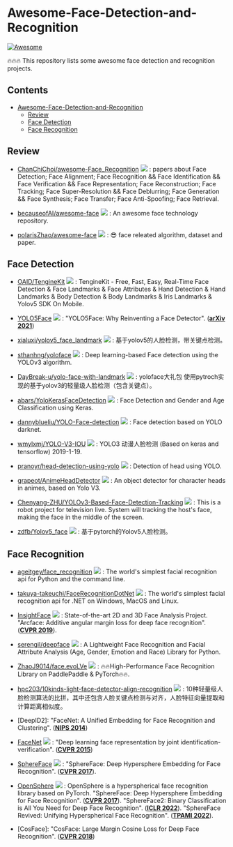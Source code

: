 # Awesome-Face-Detection-and-Recognition
[![Awesome](https://cdn.rawgit.com/sindresorhus/awesome/d7305f38d29fed78fa85652e3a63e154dd8e8829/media/badge.svg)](https://github.com/sindresorhus/awesome)

🔥🔥🔥 This repository lists some awesome face detection and recognition projects.

## Contents
- [Awesome-Face-Detection-and-Recognition](#awesome-face-detection-and-recognition)
    - [Review](#review)
    - [Face Detection](#face-detection)
    - [Face Recognition](#face-Recognition)

## Review

  - [ChanChiChoi/awesome-Face_Recognition](https://github.com/ChanChiChoi/awesome-Face_Recognition) <img src="https://img.shields.io/github/stars/ChanChiChoi/awesome-Face_Recognition?style=social"/> : papers about Face Detection; Face Alignment; Face Recognition && Face Identification && Face Verification && Face Representation; Face Reconstruction; Face Tracking; Face Super-Resolution && Face Deblurring; Face Generation && Face Synthesis; Face Transfer; Face Anti-Spoofing; Face Retrieval. 

  - [becauseofAI/awesome-face](https://github.com/becauseofAI/awesome-face) <img src="https://img.shields.io/github/stars/becauseofAI/awesome-face?style=social"/> : An awesome face technology repository. 

  - [polarisZhao/awesome-face](https://github.com/polarisZhao/awesome-face) <img src="https://img.shields.io/github/stars/polarisZhao/awesome-face?style=social"/> : 😎 face releated algorithm, dataset and paper. 


## Face Detection

  - [OAID/TengineKit](https://github.com/OAID/TengineKit) <img src="https://img.shields.io/github/stars/OAID/TengineKit?style=social"/> : TengineKit - Free, Fast, Easy, Real-Time Face Detection & Face Landmarks & Face Attributes & Hand Detection & Hand Landmarks & Body Detection & Body Landmarks & Iris Landmarks & Yolov5 SDK On Mobile. 

  - [YOLO5Face](https://github.com/deepcam-cn/yolov5-face) <img src="https://img.shields.io/github/stars/deepcam-cn/yolov5-face?style=social"/> : "YOLO5Face: Why Reinventing a Face Detector". (**[arXiv 2021](https://arxiv.org/abs/2105.12931)**)

  - [xialuxi/yolov5_face_landmark](https://github.com/xialuxi/yolov5_face_landmark) <img src="https://img.shields.io/github/stars/xialuxi/yolov5_face_landmark?style=social"/> : 基于yolov5的人脸检测，带关键点检测。

  - [sthanhng/yoloface](https://github.com/sthanhng/yoloface) <img src="https://img.shields.io/github/stars/sthanhng/yoloface?style=social"/> : Deep learning-based Face detection using the YOLOv3 algorithm. 

  - [DayBreak-u/yolo-face-with-landmark](https://github.com/DayBreak-u/yolo-face-with-landmark) <img src="https://img.shields.io/github/stars/DayBreak-u/yolo-face-with-landmark?style=social"/> : yoloface大礼包 使用pytroch实现的基于yolov3的轻量级人脸检测（包含关键点）。

  - [abars/YoloKerasFaceDetection](https://github.com/abars/YoloKerasFaceDetection) <img src="https://img.shields.io/github/stars/abars/YoloKerasFaceDetection?style=social"/> : Face Detection and Gender and Age Classification using Keras.

  - [dannyblueliu/YOLO-Face-detection](https://github.com/dannyblueliu/YOLO-Face-detection) <img src="https://img.shields.io/github/stars/dannyblueliu/YOLO-Face-detection?style=social"/> : Face detection based on YOLO darknet.

  - [wmylxmj/YOLO-V3-IOU](https://github.com/wmylxmj/YOLO-V3-IOU) <img src="https://img.shields.io/github/stars/wmylxmj/YOLO-V3-IOU?style=social"/> : YOLO3 动漫人脸检测 (Based on keras and tensorflow) 2019-1-19.

  - [pranoyr/head-detection-using-yolo](https://github.com/pranoyr/head-detection-using-yolo) <img src="https://img.shields.io/github/stars/pranoyr/head-detection-using-yolo?style=social"/> : Detection of head using YOLO.

  - [grapeot/AnimeHeadDetector](https://github.com/grapeot/AnimeHeadDetector) <img src="https://img.shields.io/github/stars/grapeot/AnimeHeadDetector?style=social"/> : An object detector for character heads in animes, based on Yolo V3.

  - [Chenyang-ZHU/YOLOv3-Based-Face-Detection-Tracking](https://github.com/Chenyang-ZHU/YOLOv3-Based-Face-Detection-Tracking) <img src="https://img.shields.io/github/stars/Chenyang-ZHU/YOLOv3-Based-Face-Detection-Tracking?style=social"/> : This is a robot project for television live. System will tracking the host's face, making the face in the middle of the screen.

  - [zdfb/Yolov5_face](https://github.com/zdfb/Yolov5_face) <img src="https://img.shields.io/github/stars/zdfb/Yolov5_face?style=social"/> : 基于pytorch的Yolov5人脸检测。



## Face Recognition

 - [ageitgey/face_recognition](https://github.com/ageitgey/face_recognition) <img src="https://img.shields.io/github/stars/ageitgey/face_recognition?style=social"/> : The world's simplest facial recognition api for Python and the command line. 

  - [takuya-takeuchi/FaceRecognitionDotNet](https://github.com/takuya-takeuchi/FaceRecognitionDotNet) <img src="https://img.shields.io/github/stars/takuya-takeuchi/FaceRecognitionDotNet?style=social"/> : The world's simplest facial recognition api for .NET on Windows, MacOS and Linux. 

  - [InsightFace](https://github.com/deepinsight/insightface) <img src="https://img.shields.io/github/stars/deepinsight/insightface?style=social"/> : State-of-the-art 2D and 3D Face Analysis Project. "Arcface: Additive angular margin loss for deep face recognition". (**[CVPR 2019](https://openaccess.thecvf.com/content_CVPR_2019/html/Deng_ArcFace_Additive_Angular_Margin_Loss_for_Deep_Face_Recognition_CVPR_2019_paper.html)**).

  - [serengil/deepface](https://github.com/serengil/deepface) <img src="https://img.shields.io/github/stars/serengil/deepface?style=social"/> : A Lightweight Face Recognition and Facial Attribute Analysis (Age, Gender, Emotion and Race) Library for Python.

  - [ZhaoJ9014/face.evoLVe](https://github.com/ZhaoJ9014/face.evoLVe) <img src="https://img.shields.io/github/stars/ZhaoJ9014/face.evoLVe?style=social"/> : 🔥🔥High-Performance Face Recognition Library on PaddlePaddle & PyTorch🔥🔥.

  - [hpc203/10kinds-light-face-detector-align-recognition](https://github.com/hpc203/10kinds-light-face-detector-align-recognition) <img src="https://img.shields.io/github/stars/hpc203/10kinds-light-face-detector-align-recognition?style=social"/> : 10种轻量级人脸检测算法的比拼，其中还包含人脸关键点检测与对齐，人脸特征向量提取和计算距离相似度。

  - [DeepID2]: "FaceNet: A Unified Embedding for Face Recognition and Clustering". (**[NIPS 2014](https://proceedings.neurips.cc/paper/2014/hash/e5e63da79fcd2bebbd7cb8bf1c1d0274-Abstract.html)**)

  - [FaceNet](https://github.com/davidsandberg/facenet) <img src="https://img.shields.io/github/stars/davidsandberg/facenet?style=social"/> : "Deep learning face representation by joint identification-verification". (**[CVPR 2015](https://www.cv-foundation.org/openaccess/content_cvpr_2015/html/Schroff_FaceNet_A_Unified_2015_CVPR_paper.html)**)

  - [SphereFace](https://github.com/wy1iu/sphereface) <img src="https://img.shields.io/github/stars/wy1iu/sphereface?style=social"/> : "SphereFace: Deep Hypersphere Embedding for Face Recognition". (**[CVPR 2017](https://openaccess.thecvf.com/content_cvpr_2017/html/Liu_SphereFace_Deep_Hypersphere_CVPR_2017_paper.html)**).

  - [OpenSphere](https://github.com/ydwen/opensphere) <img src="https://img.shields.io/github/stars/ydwen/opensphere?style=social"/> : OpenSphere is a hyperspherical face recognition library based on PyTorch. "SphereFace: Deep Hypersphere Embedding for Face Recognition". (**[CVPR 2017](https://openaccess.thecvf.com/content_cvpr_2017/html/Liu_SphereFace_Deep_Hypersphere_CVPR_2017_paper.html)**). "SphereFace2: Binary Classification is All You Need for Deep Face Recognition". (**[ICLR 2022](https://wyliu.com/papers/sphereface2_ICLR22.pdf)**). "SphereFace Revived: Unifying Hyperspherical Face Recognition". (**[TPAMI 2022](https://wyliu.com/papers/spherefacer_v3_TPAMI.pdf)**). 

  - [CosFace]: "CosFace: Large Margin Cosine Loss for Deep Face Recognition". (**[CVPR 2018](https://openaccess.thecvf.com/content_cvpr_2018/html/Wang_CosFace_Large_Margin_CVPR_2018_paper.html)**)